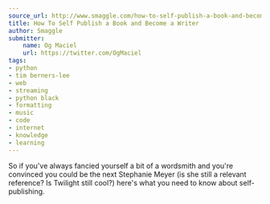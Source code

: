 ```yaml
---
source_url: http://www.smaggle.com/how-to-self-publish-a-book-and-become-a-writer/
title: How To Self Publish a Book and Become a Writer
author: Smaggle
submitter:
    name: Og Maciel
    url: https://twitter.com/OgMaciel
tags:
- python
- tim berners-lee
- web
- streaming
- python black
- formatting
- music
- code
- internet
- knowledge
- learning
---
```


So if you've always fancied yourself a bit of a wordsmith and you're convinced you could be the next Stephanie Meyer (is she still a relevant reference? Is Twilight still cool?) here's what you need to know about self-publishing.
